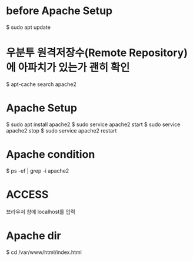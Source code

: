 # before Apache Setup
$ sudo apt update

# 우분투 원격저장수(Remote Repository)에 아파치가 있는가 괜히 확인
$ apt-cache search apache2

# Apache Setup
$ sudo apt install apache2
$ sudo service apache2 start
$ sudo service apache2 stop
$ sudo service apache2 restart

# Apache condition
$ ps -ef | grep -i apache2

# ACCESS
브라우저 창에 localhost를 입력

# Apache dir
$ cd /var/www/html/index.html

